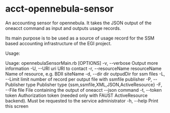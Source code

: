 acct-opennebula-sensor
======================

An accounting sensor for opennebula. It takes the JSON output of the oneacct command as input and outputs usage records.

Its main purpose is to be used as a source of usage record for the SSM based accounting infrastructure of the EGI project.

Usage:

Usage: opennebulaSensorMain.rb [OPTIONS]
    -v, --verbose                    Output more information
    -U, --URI uri                    URI to contact
    -r, --resourceName resourceName  Name of resource, e.g. BDII siteName
    -d, --dir dir                    outpudDir for ssm files
    -L, --Limit limit                number of record per output file with ssmfile publisher
    -P, --Publisher type             Publisher type {ssm,ssmfile,XML,JSON,ActiveResource}
    -F, --File file                  File containing the output of oneacct --json command
    -t, --token token                Authorization token (needed only with FAUST ActiveResource backend). Must be requested to the service administrator
    -h, --help                       Print this screen